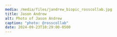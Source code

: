 ```yaml
---
media: /media/files/jandrew_biopic_rosscollab.jpg
title: Jason Andrew
alt: Photo of Jason Andrew
caption: "photo: @rosscollab"
date: 2024-09-23T10:29:00-0500
---
```

